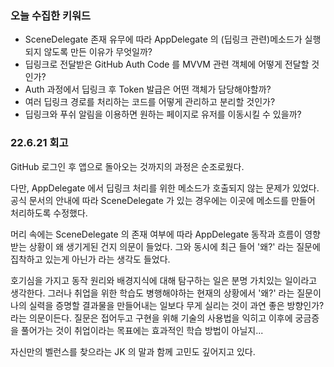 ### 오늘 수집한 키워드

- SceneDelegate 존재 유무에 따라 AppDelegate 의 (딥링크 관련)메소드가 실행되지 않도록 만든 이유가 무엇일까?
- 딥링크로 전달받은 GitHub Auth Code 를 MVVM 관련 객체에 어떻게 전달할 것인가?
- Auth 과정에서 딥링크 후 Token 발급은 어떤 객체가 담당해야할까?
- 여러 딥링크 경로를 처리하는 코드를 어떻게 관리하고 분리할 것인가?
- 딥링크와 푸쉬 알림을 이용하면 원하는 페이지로 유저를 이동시킬 수 있을까?

### 22.6.21 회고

GitHub 로그인 후 앱으로 돌아오는 것까지의 과정은 순조로웠다.

다만, AppDelegate 에서 딥링크 처리를 위한 메소드가 호출되지 않는 문제가 있었다.
공식 문서의 안내에 따라 SceneDelegate 가 있는 경우에는 이곳에 메소드를 만들어 처리하도록 수정했다.

머리 속에는 SceneDelegate 의 존재 여부에 따라 AppDelegate 동작과 흐름이 영향받는 상황이 왜 생기게된 건지 의문이 들었다.
그와 동시에 최근 들어 '왜?' 라는 질문에 집착하고 있는게 아닌가 라는 생각도 들었다.

호기심을 가지고 동작 원리와 배경지식에 대해 탐구하는 일은 분명 가치있는 일이라고 생각한다.
그러나 취업을 위한 학습도 병행해야하는 현재의 상황에서 '왜?' 라는 질문이 나의 실력을 증명할 결과물을 만들어내는 일보다 무게 실리는 것이 과연 좋은 방향인가? 라는 의문이든다.
질문은 접어두고 구현을 위해 기술의 사용법을 익히고 이후에 궁금증을 풀어가는 것이 취업이라는 목표에는 효과적인 학습 방법이 아닐지...

자신만의 벨런스를 찾으라는 JK 의 말과 함께 고민도 깊어지고 있다.
